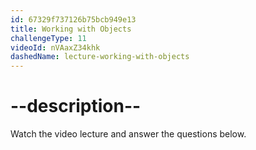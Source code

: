 ```yaml
---
id: 67329f737126b75bcb949e13
title: Working with Objects
challengeType: 11
videoId: nVAaxZ34khk
dashedName: lecture-working-with-objects
---
```


# --description--

Watch the video lecture and answer the questions below.


